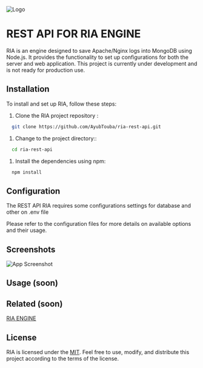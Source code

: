 ![Logo](https://i.ibb.co/9ZyYGd3/2631b4c6-874b-4bc9-8249-6c31bce6f64d.jpg)

# REST API FOR RIA ENGINE

RIA is an engine designed to save Apache/Nginx logs into MongoDB using Node.js. It provides the functionality to set up configurations for both the server and web application. This project is currently under development and is not ready for production use.

## Installation

To install and set up RIA, follow these steps:

1. Clone the RIA project repository :

```bash
  git clone https://github.com/AyubTouba/ria-rest-api.git
```

1. Change to the project directory::

```bash
  cd ria-rest-api

```

1. Install the dependencies using npm:

```bash
  npm install
```

## Configuration

The REST API RIA requires some configurations settings for database and other on .env file

Please refer to the configuration files for more details on available options and their usage.

## Screenshots

![App Screenshot](https://i.ibb.co/hc8sc7z/riaapi.png)

## Usage (soon)

## Related (soon)

[RIA ENGINE](https://github.com/AyubTouba/ria)

## License

RIA is licensed under the [MIT](https://choosealicense.com/licenses/mit/). Feel free to use, modify, and distribute this project according to the terms of the license.
